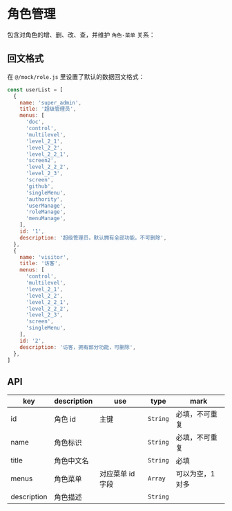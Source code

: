 <!-- ---
sidebarDepth: 0
--- -->

# 角色管理

包含对角色的增、删、改、查，并维护 `角色-菜单` 关系：
<img class="img-margin-top" :src="$withBase('/assets/角色管理_界面.png')">
<img :src="$withBase('/assets/角色管理_编辑.png')">
<img :src="$withBase('/assets/角色管理_关联菜单.png')">

## 回文格式

在 `@/mock/role.js` 里设置了默认的数据回文格式：

```javascript
const userList = [
  {
    name: 'super_admin',
    title: '超级管理员',
    menus: [
      'doc',
      'control',
      'multilevel',
      'level_2_1',
      'level_2_2',
      'level_2_2_1',
      'screen2',
      'level_2_2_2',
      'level_2_3',
      'screen',
      'github',
      'singleMenu',
      'authority',
      'userManage',
      'roleManage',
      'menuManage',
    ],
    id: '1',
    description: '超级管理员，默认拥有全部功能，不可删除',
  },
  {
    name: 'visitor',
    title: '访客',
    menus: [
      'control',
      'multilevel',
      'level_2_1',
      'level_2_2',
      'level_2_2_1',
      'level_2_2_2',
      'level_2_3',
      'screen',
      'singleMenu',
    ],
    id: '2',
    description: '访客，拥有部分功能，可删除',
  },
]
```

## API

| key         | description | use              | type     | mark             |
| ----------- | ----------- | ---------------- | -------- | ---------------- |
| id          | 角色 id     | 主键             | `String` | 必填，不可重复   |
| name        | 角色标识    |                  | `String` | 必填，不可重复   |
| title       | 角色中文名  |                  | `String` | 必填             |
| menus       | 角色菜单    | 对应菜单 id 字段 | `Array`  | 可以为空，1 对多 |
| description | 角色描述    |                  | `String` |                  |
